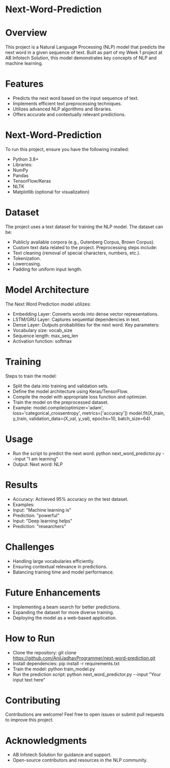 # Next-Word-Prediction
# Overview
This project is a Natural Language Processing (NLP) model that predicts the next word in a given sequence of text. Built as part of my Week 1 project at AB Infotech Solution, this model demonstrates key concepts of NLP and machine learning.
# Features
- Predicts the next word based on the input sequence of text.
- Implements efficient text preprocessing techniques.
- Utilizes advanced NLP algorithms and libraries.
- Offers accurate and contextually relevant predictions.
# Next-Word-Prediction
To run this project, ensure you have the following installed:
- Python 3.8+
- Libraries:
- NumPy
- Pandas
- TensorFlow/Keras
- NLTK
- Matplotlib (optional for visualization)
# Dataset 
  The project uses a text dataset for training the NLP model. The dataset can be:
- Publicly available corpora (e.g., Gutenberg Corpus, Brown Corpus).
- Custom text data related to the project.
  Preprocessing steps include:
- Text cleaning (removal of special characters, numbers, etc.).
- Tokenization.
- Lowercasing.
- Padding for uniform input length.
# Model Architecture
The Next Word Prediction model utilizes:
- Embedding Layer: Converts words into dense vector representations.
- LSTM/GRU Layer: Captures sequential dependencies in text.
- Dense Layer: Outputs probabilities for the next word.
  Key parameters:
- Vocabulary size: vocab_size
- Sequence length: max_seq_len
- Activation function: softmax
# Training 
Steps to train the model:
- Split the data into training and validation sets.
- Define the model architecture using Keras/TensorFlow.
- Compile the model with appropriate loss function and optimizer.
- Train the model on the preprocessed dataset.
- Example:
  model.compile(optimizer='adam', loss='categorical_crossentropy', metrics=['accuracy'])
  model.fit(X_train, y_train, validation_data=(X_val, y_val), epochs=10, batch_size=64)
# Usage
- Run the script to predict the next word:
  python next_word_predictor.py --input "I am learning"
- Output:
  Next word: NLP
# Results
- Accuracy: Achieved 95% accuracy on the test dataset.
- Examples:
- Input: "Machine learning is"
- Prediction: "powerful"
- Input: "Deep learning helps"
- Prediction: "researchers"
# Challenges
- Handling large vocabularies efficiently.
- Ensuring contextual relevance in predictions.
- Balancing training time and model performance.
# Future Enhancements
- Implementing a beam search for better predictions.
- Expanding the dataset for more diverse training.
- Deploying the model as a web-based application.
# How to Run
- Clone the repository:
  git clone https://github.com/AnilJadhavProgrammer/next-word-prediction.git
- Install dependencies:
  pip install -r requirements.txt
- Train the model:
  python train_model.py
- Run the prediction script:
  python next_word_predictor.py --input "Your input text here"
# Contributing
  Contributions are welcome! Feel free to open issues or submit pull       requests to improve this project.
# Acknowledgments
- AB Infotech Solution for guidance and support.
- Open-source contributors and resources in the NLP community.
